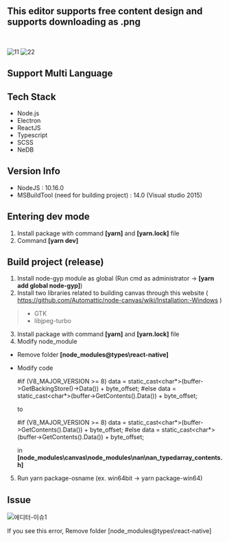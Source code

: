 
## This editor supports free content design and supports downloading as .png
<br />

![11](https://user-images.githubusercontent.com/59187220/134611193-9b4e0ffb-c70e-4464-bf49-33426f59e1ae.png)
![22](https://user-images.githubusercontent.com/59187220/134611222-19ca4d73-e4dd-4a20-8975-e7c8d703ef68.png)

## Support Multi Language

## Tech Stack

* Node.js
* Electron
* ReactJS
* Typescript
* SCSS
* NeDB

## Version Info 

* NodeJS : 10.16.0
* MSBuildTool (need for building project) : 14.0 (Visual studio 2015)

## Entering dev mode 

1. Install package with command **[yarn]** and **[yarn.lock]** file
2. Command **[yarn dev]**

## Build project (release)

1. Install node-gyp module as global (Run cmd as administrator -> **[yarn add global node-gyp]**)
2. Install two libraries related to building canvas through this website ( https://github.com/Automattic/node-canvas/wiki/Installation:-Windows )
  >* GTK 
  >* libjpeg-turbo
3. Install package with command **[yarn]** and **[yarn.lock]** file
4. Modify node_module 
  * Remove folder **[node_modules\@types\react-native]**
  * Modify code 
  

	#if (V8_MAJOR_VERSION >= 8)
	data = static_cast<char*>(buffer->GetBackingStore()->Data()) + byte_offset;
	#else
	data = static_cast<char*>(buffer->GetContents().Data()) + byte_offset;
      
      to
      
  
	#if (V8_MAJOR_VERSION >= 8)
	data = static_cast<char*>(buffer->GetContents().Data()) + byte_offset;
	#else
	data = static_cast<char*>(buffer->GetContents().Data()) + byte_offset;
  
    in **[node_modules\canvas\node_modules\nan\nan_typedarray_contents.h]** 
5. Run yarn package-osname (ex. win64bit -> yarn package-win64)

## Issue

![에디터-이슈1](https://user-images.githubusercontent.com/59187220/134611331-69e578f5-db51-4e8f-8015-1954aa972d2e.png)

If you see this error, Remove folder [node_modules@types\react-native]
